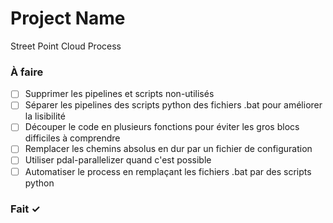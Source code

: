# Project Name
Street Point Cloud Process

### À faire

- [ ] Supprimer les pipelines et scripts non-utilisés
- [ ] Séparer les pipelines des scripts python des fichiers .bat pour améliorer la lisibilité
- [ ] Découper le code en plusieurs fonctions pour éviter les gros blocs difficiles à comprendre
- [ ] Remplacer les chemins absolus en dur par un fichier de configuration
- [ ] Utiliser pdal-parallelizer quand c'est possible
- [ ] Automatiser le process en remplaçant les fichiers .bat par des scripts python

### Fait ✓